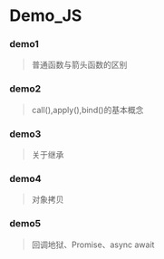 # Demo_JS

### demo1

> 普通函数与箭头函数的区别

### demo2

> call(),apply(),bind()的基本概念

### demo3

> 关于继承

### demo4

> 对象拷贝

### demo5

> 回调地狱、Promise、async await
